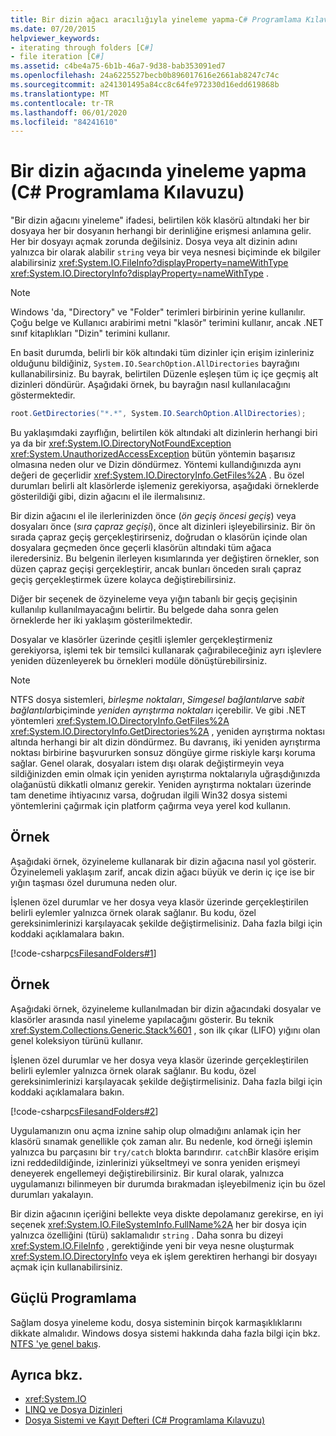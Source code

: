 ```yaml
---
title: Bir dizin ağacı aracılığıyla yineleme yapma-C# Programlama Kılavuzu
ms.date: 07/20/2015
helpviewer_keywords:
- iterating through folders [C#]
- file iteration [C#]
ms.assetid: c4be4a75-6b1b-46a7-9d38-bab353091ed7
ms.openlocfilehash: 24a6225527becb0b896017616e2661ab8247c74c
ms.sourcegitcommit: a241301495a84cc8c64fe972330d16edd619868b
ms.translationtype: MT
ms.contentlocale: tr-TR
ms.lasthandoff: 06/01/2020
ms.locfileid: "84241610"
---
```

# <a name="how-to-iterate-through-a-directory-tree-c-programming-guide"></a>Bir dizin ağacında yineleme yapma (C# Programlama Kılavuzu)
"Bir dizin ağacını yineleme" ifadesi, belirtilen kök klasörü altındaki her bir dosyaya her bir dosyanın herhangi bir derinliğine erişmesi anlamına gelir. Her bir dosyayı açmak zorunda değilsiniz. Dosya veya alt dizinin adını yalnızca bir olarak alabilir `string` veya bir veya nesnesi biçiminde ek bilgiler alabilirsiniz <xref:System.IO.FileInfo?displayProperty=nameWithType> <xref:System.IO.DirectoryInfo?displayProperty=nameWithType> .  
  
> [!NOTE]
> Windows 'da, "Directory" ve "Folder" terimleri birbirinin yerine kullanılır. Çoğu belge ve Kullanıcı arabirimi metni "klasör" terimini kullanır, ancak .NET sınıf kitaplıkları "Dizin" terimini kullanır.  
  
 En basit durumda, belirli bir kök altındaki tüm dizinler için erişim izinleriniz olduğunu bildiğiniz, `System.IO.SearchOption.AllDirectories` bayrağını kullanabilirsiniz. Bu bayrak, belirtilen Düzenle eşleşen tüm iç içe geçmiş alt dizinleri döndürür. Aşağıdaki örnek, bu bayrağın nasıl kullanılacağını göstermektedir.  
  
```csharp  
root.GetDirectories("*.*", System.IO.SearchOption.AllDirectories);  
```  
  
 Bu yaklaşımdaki zayıflığın, belirtilen kök altındaki alt dizinlerin herhangi biri ya da bir <xref:System.IO.DirectoryNotFoundException> <xref:System.UnauthorizedAccessException> bütün yöntemin başarısız olmasına neden olur ve Dizin döndürmez. Yöntemi kullandığınızda aynı değeri de geçerlidir <xref:System.IO.DirectoryInfo.GetFiles%2A> . Bu özel durumları belirli alt klasörlerde işlemeniz gerekiyorsa, aşağıdaki örneklerde gösterildiği gibi, dizin ağacını el ile ilermalısınız.  
  
 Bir dizin ağacını el ile ilerlerinizden önce (*ön geçiş öncesi geçiş*) veya dosyaları önce (*sıra çapraz geçişi*), önce alt dizinleri işleyebilirsiniz. Bir ön sırada çapraz geçiş gerçekleştirirseniz, doğrudan o klasörün içinde olan dosyalara geçmeden önce geçerli klasörün altındaki tüm ağaca ileredersiniz. Bu belgenin ilerleyen kısımlarında yer değiştiren örnekler, son düzen çapraz geçişi gerçekleştirir, ancak bunları önceden sıralı çapraz geçiş gerçekleştirmek üzere kolayca değiştirebilirsiniz.  
  
 Diğer bir seçenek de özyineleme veya yığın tabanlı bir geçiş geçişinin kullanılıp kullanılmayacağını belirtir. Bu belgede daha sonra gelen örneklerde her iki yaklaşım gösterilmektedir.  
  
 Dosyalar ve klasörler üzerinde çeşitli işlemler gerçekleştirmeniz gerekiyorsa, işlemi tek bir temsilci kullanarak çağırabileceğiniz ayrı işlevlere yeniden düzenleyerek bu örnekleri modüle dönüştürebilirsiniz.  
  
> [!NOTE]
> NTFS dosya sistemleri, *birleşme noktaları*, *Simgesel bağlantılar*ve *sabit bağlantılar*biçiminde *yeniden ayrıştırma noktaları* içerebilir. Ve gibi .NET yöntemleri <xref:System.IO.DirectoryInfo.GetFiles%2A> <xref:System.IO.DirectoryInfo.GetDirectories%2A> , yeniden ayrıştırma noktası altında herhangi bir alt dizin döndürmez. Bu davranış, iki yeniden ayrıştırma noktası birbirine başvururken sonsuz döngüye girme riskiyle karşı koruma sağlar. Genel olarak, dosyaları istem dışı olarak değiştirmeyin veya sildiğinizden emin olmak için yeniden ayrıştırma noktalarıyla uğraşdığınızda olağanüstü dikkatli olmanız gerekir. Yeniden ayrıştırma noktaları üzerinde tam denetime ihtiyacınız varsa, doğrudan ilgili Win32 dosya sistemi yöntemlerini çağırmak için platform çağırma veya yerel kod kullanın.  
  
## <a name="example"></a>Örnek  
 Aşağıdaki örnek, özyineleme kullanarak bir dizin ağacına nasıl yol gösterir. Özyinelemeli yaklaşım zarif, ancak dizin ağacı büyük ve derin iç içe ise bir yığın taşması özel durumuna neden olur.  
  
 İşlenen özel durumlar ve her dosya veya klasör üzerinde gerçekleştirilen belirli eylemler yalnızca örnek olarak sağlanır. Bu kodu, özel gereksinimlerinizi karşılayacak şekilde değiştirmelisiniz. Daha fazla bilgi için koddaki açıklamalara bakın.  
  
 [!code-csharp[csFilesandFolders#1](~/samples/snippets/csharp/VS_Snippets_VBCSharp/csFilesAndFolders/CS/FileIteration.cs#1)]  
  
## <a name="example"></a>Örnek  
 Aşağıdaki örnek, özyineleme kullanılmadan bir dizin ağacındaki dosyalar ve klasörler arasında nasıl yineleme yapılacağını gösterir. Bu teknik <xref:System.Collections.Generic.Stack%601> , son ilk çıkar (LIFO) yığını olan genel koleksiyon türünü kullanır.  
  
 İşlenen özel durumlar ve her dosya veya klasör üzerinde gerçekleştirilen belirli eylemler yalnızca örnek olarak sağlanır. Bu kodu, özel gereksinimlerinizi karşılayacak şekilde değiştirmelisiniz. Daha fazla bilgi için koddaki açıklamalara bakın.  
  
 [!code-csharp[csFilesandFolders#2](~/samples/snippets/csharp/VS_Snippets_VBCSharp/csFilesAndFolders/CS/FileIteration.cs#2)]  
  
 Uygulamanızın onu açma iznine sahip olup olmadığını anlamak için her klasörü sınamak genellikle çok zaman alır. Bu nedenle, kod örneği işlemin yalnızca bu parçasını bir `try/catch` blokta barındırır. `catch`Bir klasöre erişim izni reddedildiğinde, izinlerinizi yükseltmeyi ve sonra yeniden erişmeyi deneyerek engellemeyi değiştirebilirsiniz. Bir kural olarak, yalnızca uygulamanızı bilinmeyen bir durumda bırakmadan işleyebilmeniz için bu özel durumları yakalayın.  
  
 Bir dizin ağacının içeriğini bellekte veya diskte depolamanız gerekirse, en iyi seçenek <xref:System.IO.FileSystemInfo.FullName%2A> her bir dosya için yalnızca özelliğini (türü) saklamalıdır `string` . Daha sonra bu dizeyi <xref:System.IO.FileInfo> , gerektiğinde yeni bir veya nesne oluşturmak <xref:System.IO.DirectoryInfo> veya ek işlem gerektiren herhangi bir dosyayı açmak için kullanabilirsiniz.  
  
## <a name="robust-programming"></a>Güçlü Programlama  
 Sağlam dosya yineleme kodu, dosya sisteminin birçok karmaşıklıklarını dikkate almalıdır. Windows dosya sistemi hakkında daha fazla bilgi için bkz. [NTFS 'ye genel bakış](/windows-server/storage/file-server/ntfs-overview).  
  
## <a name="see-also"></a>Ayrıca bkz.

- <xref:System.IO>
- [LINQ ve Dosya Dizinleri](../concepts/linq/linq-and-file-directories.md)
- [Dosya Sistemi ve Kayıt Defteri (C# Programlama Kılavuzu)](./index.md)

